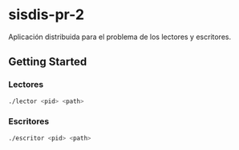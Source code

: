 # sisdis-pr-2

Aplicación distribuida para el problema de los lectores y escritores.

## Getting Started

### Lectores

```bash
./lector <pid> <path>
```

### Escritores

```bash
./escritor <pid> <path>
```
